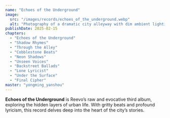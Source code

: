 ```yaml
---
name: "Echoes of the Underground"
image:
  src: "/images/records/echoes_of_the_underground.webp"
  alt: "Photography of a dramatic city alleyway with dim ambient lighting, wet cobblestones reflecting faint neon signs, and a lone figure in a hooded silhouette walking through the shadows."
publishDate: 2025-02-15
chapters:
  - "Echoes of the Underground"
  - "Shadow Rhymes"
  - "Through the Alley"
  - "Cobblestone Beats"
  - "Neon Shadows"
  - "Unseen Voices"
  - "Backstreet Ballads"
  - "Lone Lyricist"
  - "Under the Surface"
  - "Final Cipher"
master: "yongming_yanshou"
---
```


**Echoes of the Underground** is Reevo’s raw and evocative third album, exploring the hidden layers of urban life. With gritty beats and profound lyricism, this record delves deep into the heart of the city’s stories.

